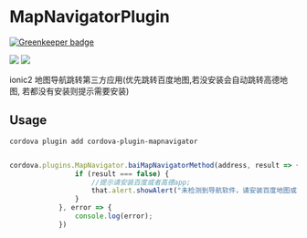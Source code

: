 # MapNavigatorPlugin

[![Greenkeeper badge](https://badges.greenkeeper.io/1ziton/cordova-plugin-mapnavigator.svg)](https://greenkeeper.io/)

![](https://img.shields.io/npm/v/cordova-plugin-mapnavigator.svg?style=flat-square)
![](https://img.shields.io/npm/dt/cordova-plugin-mapnavigator.svg?maxAge=2592000%3Fstyle=flat-square)

ionic2 地图导航跳转第三方应用(优先跳转百度地图,若没安装会自动跳转高德地图, 若都没有安装则提示需要安装)


## Usage

	cordova plugin add cordova-plugin-mapnavigator


```javascript

cordova.plugins.MapNavigator.baiMapNavigatorMethod(address, result => {
                if (result === false) {
                    //提示请安装百度或者高德app;
                    that.alert.showAlert("未检测到导航软件，请安装百度地图或高度地图App");
                }
            }, error => {
                console.log(error);
            })
```
